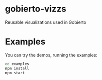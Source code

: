 # gobierto-vizzs
Reusable visualizations used in Gobierto

# Examples

You can try the demos, running the examples:

```sh
cd examples
npm install
npm start
```
